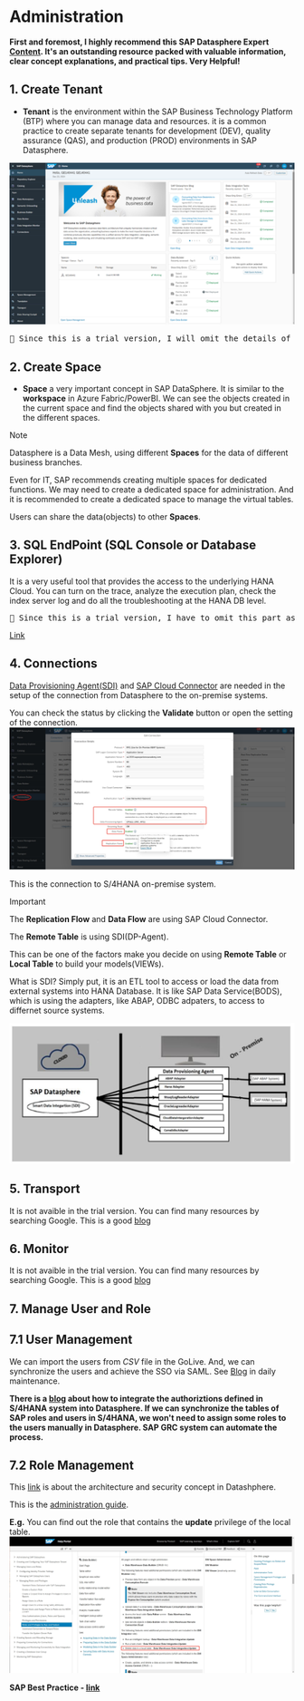 # Administration

**First and foremost, I highly recommend this SAP Datasphere Expert [Content](https://help.sap.com/docs/SUPPORT_CONTENT/datasphere/4181116697.html). It's an outstanding resource packed with valuable information, clear concept explanations, and practical tips. Very Helpful!** 

## 1. Create Tenant
- **Tenant** is the environment within the SAP Business Technology Platform (BTP) where you can manage data and resources.
it is a common practice to create separate tenants for development (DEV), quality assurance (QAS), and production (PROD) environments in SAP Datasphere.

![alt text](/Admin/images/Space.png)

<pre>🚩 Since this is a trial version, I will omit the details of transport.</pre>

## 2. Create Space 
- **Space** a very important concept in SAP DataSphere. It is similar to the **workspace** in Azure Fabric/PowerBI. We can see the objects created in the current space and find the objects shared with you but created in the different spaces. 

> [!NOTE]
> Datasphere is a Data Mesh, using different **Spaces** for the data of different business branches. 
> 
> Even for IT, SAP recommends creating multiple spaces for dedicated functions. We may need to create a dedicated space for administration. And it is recommended to create a dedicated space to manage the virtual tables.
>
> Users can share the data(objects) to other **Spaces**.


## 3. SQL EndPoint (SQL Console or Database Explorer)
It is a very useful tool that provides the access to the underlying HANA Cloud. You can turn on the trace, analyze the execution plan, check the index server log and do all the troubleshooting at the HANA DB level.

<pre>🚩 Since this is a trial version, I have to omit this part as well. But you can find the details in the below link.</pre>
[Link](https://community.sap.com/t5/technology-blogs-by-members/sap-datasphere-how-to-integrate-open-sql-procedures-in-a-task-chain/ba-p/13860628) 

## 4. Connections

[Data Provisioning Agent(SDI)](https://community.sap.com/t5/technology-blogs-by-members/sap-datasphere-sap-data-provisioning-agent-upgrade/ba-p/13569884) and [SAP Cloud Connector](https://community.sap.com/t5/technology-blogs-by-sap/sap-datasphere-sap-cloud-connector-setup/ba-p/13550570) are needed in the setup of the connection from Datasphere to the on-premise systems.

You can check the status by clicking the **Validate** button or open the setting of the connection.
![alt text](/Admin/images/S4HC.png)

This is the connection to S/4HANA on-premise system.

> [!IMPORTANT]
> The **Replication Flow** and **Data Flow** are using SAP Cloud Connector.
>
> The **Remote Table** is using SDI(DP-Agent).
>
> This can be one of the factors make you decide on using **Remote Table** or **Local Table** to build your models(VIEWs).

What is SDI? Simply put, it is an ETL tool to access or load the data from external systems into HANA Database. It is like SAP Data Service(BODS), which is using the adapters, like ABAP, ODBC adpaters, to access to differnet source systems.

![alt text](/Admin/images/SDA.png)


## 5. Transport
It is not avaible in the trial version. You can find many resources by searching Google. This is a good [blog](https://community.sap.com/t5/technology-blogs-by-members/life-cycle-management-in-sap-datasphere-transporting-content-between/ba-p/13576990)

## 6. Monitor
It is not avaible in the trial version. You can find many resources by searching Google. This is a good [blog](https://community.sap.com/t5/technology-blogs-by-members/performance-monitoring-in-sap-datasphere/ba-p/13860769)

## 7. Manage User and Role

## 7.1 User Management
We can import the users from *CSV* file in the GoLive. And, we can synchronize the users and achieve the SSO via SAML. See [Blog](https://community.sap.com/t5/technology-blogs-by-members/integrate-sap-data-warehouse-cloud-with-azure-active-directory/ba-p/13480455) in daily maintenance.

**There is a [blog](https://community.sap.com/t5/technology-blogs-by-sap/integrate-sap-s-4hana-authorizations-into-sap-datasphere/ba-p/13644117 ) about how to integrate the authoriztions defined in S/4HANA system into Datasphere. If we can synchronize the tables of SAP roles and users in S/4HANA, we won't need to assign some roles to the users manually in Datasphere. SAP GRC system can automate the process.**

## 7.2 Role Management

This [link](https://community.sap.com/t5/technology-blogs-by-members/sap-datasphere-architecture-and-security-concept/ba-p/13702030) is about the architecture and security concept in Datashphere.

This is the [administration guide](https://help.sap.com/docs/SAP_DATASPHERE/9f804b8efa8043539289f42f372c4862/2d8b7d04dcae402f911d119437ce0a74.html).

**E.g.** You can find out the role that contains the **update** privilege of the local table.
![alt text](/Admin/images/Roles.png)

**SAP Best Practice - [link](https://community.sap.com/t5/technology-blogs-by-sap/sap-datasphere-security-amp-data-access-controls-overview/ba-p/13805353)**




